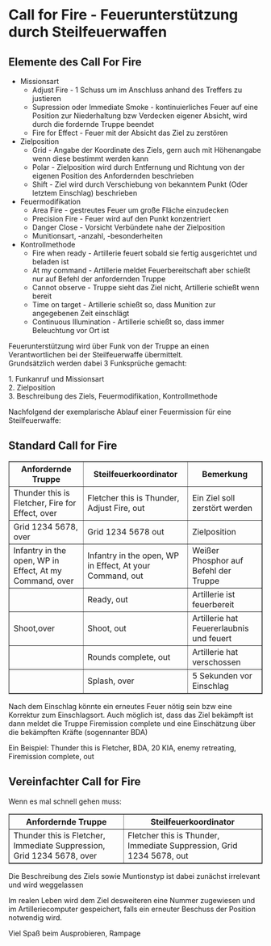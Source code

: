 # Call for Fire - Feuerunterstützung durch Steilfeuerwaffen

## Elemente des Call For Fire

*   Missionsart
    *   Adjust Fire - 1 Schuss um im Anschluss anhand des Treffers zu justieren
    *   Supression oder Immediate Smoke - kontinuierliches Feuer auf eine Position zur Niederhaltung bzw Verdecken eigener Absicht, wird durch die fordernde Truppe beendet
    *   Fire for Effect - Feuer mit der Absicht das Ziel zu zerstören
*   Zielposition
    *   Grid - Angabe der Koordinate des Ziels, gern auch mit Höhenangabe wenn diese bestimmt werden kann
    *   Polar - Zielposition wird durch Entfernung und Richtung von der eigenen Position des Anfordernden beschrieben
    *   Shift - Ziel wird durch Verschiebung von bekanntem Punkt (Oder letztem Einschlag) beschrieben
*   Feuermodifikation
    *   Area Fire - gestreutes Feuer um große Fläche einzudecken
    *   Precision Fire - Feuer wird auf den Punkt konzentriert
    *   Danger Close - Vorsicht Verbündete nahe der Zielposition
    *   Munitionsart, -anzahl, -besonderheiten
*   Kontrollmethode
    *   Fire when ready - Artillerie feuert sobald sie fertig ausgerichtet und beladen ist
    *   At my command - Artillerie meldet Feuerbereitschaft aber schießt nur auf Befehl der anfordernden Truppe
    *   Cannot observe - Truppe sieht das Ziel nicht, Artillerie schießt wenn bereit
    *   Time on target - Artillerie schießt so, dass Munition zur angegebenen Zeit einschlägt
    *   Continuous Illumination - Artillerie schießt so, dass immer Beleuchtung vor Ort ist

Feuerunterstützung wird über Funk von der Truppe an einen Verantwortlichen bei der Steilfeuerwaffe übermittelt.  
Grundsätzlich werden dabei 3 Funksprüche gemacht:  

1\. Funkanruf und Missionsart  
2\. Zielposition  
3\. Beschreibung des Ziels, Feuermodifikation, Kontrollmethode  

Nachfolgend der exemplarische Ablauf einer Feuermission für eine Steilfeuerwaffe:

## Standard Call for Fire

<table border="1">

<tbody>

<tr>

<th>Anfordernde Truppe</th>

<th>Steilfeuerkoordinator</th>

<th>Bemerkung</th>

</tr>

<tr>

<td>Thunder this is Fletcher, Fire for Effect, over</td>

<td>Fletcher this is Thunder, Adjust Fire, out</td>

<td>Ein Ziel soll zerstört werden</td>

</tr>

<tr>

<td>Grid 1234 5678, over</td>

<td>Grid 1234 5678 out</td>

<td>Zielposition</td>

</tr>

<tr>

<td>Infantry in the open, WP in Effect, At my Command, over</td>

<td>Infantry in the open, WP in Effect, At your Command, out</td>

<td>Weißer Phosphor auf Befehl der Truppe</td>

</tr>

<tr>

<td></td>

<td>Ready, out</td>

<td>Artillerie ist feuerbereit</td>

</tr>

<tr>

<td>Shoot,over</td>

<td>Shoot, out</td>

<td>Artillerie hat Feuererlaubnis und feuert</td>

</tr>

<tr>

<td></td>

<td>Rounds complete, out</td>

<td>Artillerie hat verschossen</td>

</tr>

<tr>

<td></td>

<td>Splash, over</td>

<td>5 Sekunden vor Einschlag</td>

</tr>

</tbody>

</table>

Nach dem Einschlag könnte ein erneutes Feuer nötig sein bzw eine Korrektur zum Einschlagsort. Auch möglich ist, dass das Ziel bekämpft ist dann meldet die Truppe Firemission complete und eine Einschätzung über die bekämpften Kräfte (sogennanter BDA)  

Ein Beispiel: Thunder this is Fletcher, BDA, 20 KIA, enemy retreating, Firemission complete, out

## Vereinfachter Call for Fire

Wenn es mal schnell gehen muss:

<table border="1">

<tbody>

<tr>

<th>Anfordernde Truppe</th>

<th>Steilfeuerkoordinator</th>

</tr>

<tr>

<td>Thunder this is Fletcher, Immediate Suppression, Grid 1234 5678, over</td>

<td>Fletcher this is Thunder, Immediate Suppression, Grid 1234 5678, out</td>

</tr>

</tbody>

</table>

Die Beschreibung des Ziels sowie Muntionstyp ist dabei zunächst irrelevant und wird weggelassen

Im realen Leben wird dem Ziel desweiteren eine Nummer zugewiesen und im Artilleriecomputer gespeichert, falls ein erneuter Beschuss der Position notwendig wird.

Viel Spaß beim Ausprobieren, Rampage
